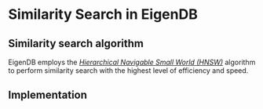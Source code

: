 # Similarity Search in EigenDB

## Similarity search algorithm

EigenDB employs the [_Hierarchical Navigable Small World (HNSW)_](https://arxiv.org/pdf/1603.09320) algorithm to perform similarity search with the highest level of efficiency and speed.&#x20;



## Implementation





